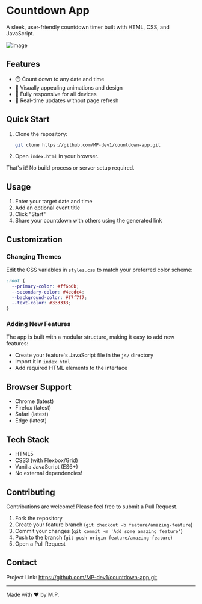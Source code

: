 # Countdown App

A sleek, user-friendly countdown timer built with HTML, CSS, and JavaScript.

![image](https://github.com/user-attachments/assets/55a12e32-3220-41e9-9d20-c11d5b3a8723)

## Features

- ⏱️ Count down to any date and time
- 🎨 Visually appealing animations and design
- 📱 Fully responsive for all devices
- 🔄 Real-time updates without page refresh

## Quick Start

1. Clone the repository:
   ```bash
   git clone https://github.com/MP-dev1/countdown-app.git
   ```

2. Open `index.html` in your browser.

That's it! No build process or server setup required.

## Usage

1. Enter your target date and time
2. Add an optional event title
3. Click "Start"
4. Share your countdown with others using the generated link

## Customization

### Changing Themes

Edit the CSS variables in `styles.css` to match your preferred color scheme:

```css
:root {
  --primary-color: #ff6b6b;
  --secondary-color: #4ecdc4;
  --background-color: #f7f7f7;
  --text-color: #333333;
}
```

### Adding New Features

The app is built with a modular structure, making it easy to add new features:

- Create your feature's JavaScript file in the `js/` directory
- Import it in `index.html`
- Add required HTML elements to the interface

## Browser Support

- Chrome (latest)
- Firefox (latest)
- Safari (latest)
- Edge (latest)

## Tech Stack

- HTML5
- CSS3 (with Flexbox/Grid)
- Vanilla JavaScript (ES6+)
- No external dependencies!

## Contributing

Contributions are welcome! Please feel free to submit a Pull Request.

1. Fork the repository
2. Create your feature branch (`git checkout -b feature/amazing-feature`)
3. Commit your changes (`git commit -m 'Add some amazing feature'`)
4. Push to the branch (`git push origin feature/amazing-feature`)
5. Open a Pull Request

## Contact

Project Link: https://github.com/MP-dev1/countdown-app.git

---

Made with ❤️ by M.P.
